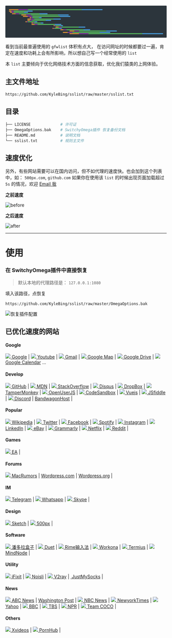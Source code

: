 
![banner](https://github.com/KyleBing/sslist/blob/master/imgs/banner.png)


看到当前最普遍使用的 `gfwlist` 体积有点大， 在访问网址的时候都要过一遍，肯定在速度和功耗上会有所影响，所以想自己写一个经常使用的 `list`

本 `list` 主要倾向于优化网络技术方面的信息获取，优化我们猿类的上网体验。


## 主文件地址

```bash
https://github.com/KyleBing/sslist/raw/master/sslist.txt
```



## 目录

```bash
├── LICENSE             # 许可证
├── OmegaOptions.bak    # SwitchyOmega插件 恢复备份文档
├── README.md           # 说明文档
└── sslist.txt          # 规则主文件
```


## 速度优化

另外，有些网站需要可以在国内访问，但不如代理的速度快。也会加到这个列表中，如： `500px.com`, `github.com`
如果你在使用该 `list` 的时候出现页面加载超过 `5s` 的情况，欢迎 <a href="mailto:kylebing@163.com"> Email 我 </a>


**之前速度**

![before](https://github.com/KyleBing/sslist/blob/master/imgs/before.png)


**之后速度**

![after](https://github.com/KyleBing/sslist/blob/master/imgs/after.png)


---

# 使用


### 在 SwitchyOmega插件中直接恢复

> 默认本地的代理路径是： `127.0.0.1:1080`

填入该路径，点恢复

```
https://github.com/KyleBing/sslist/raw/master/OmegaOptions.bak
```

![恢复插件配置](https://github.com/KyleBing/sslist/blob/master/imgs/restoreOption.png?raw=true)



## 已优化速度的网站

#### Google

<a href="http://google.com"><img width=15 src="https://www.google.com/favicon.ico"> Google</a> |
<a href="http://youtube.com"><img width=15 src="https://s.ytimg.com/yts/img/favicon-vfl8qSV2F.ico"> Youtube</a> |
<a href="http://mail.google.com"><img width=15 src="https://ssl.gstatic.com/ui/v1/icons/mail/images/favicon5.ico"> Gmail</a> |
<a href="http://google.com/maps"><img width=15 src="https://www.google.com/images/branding/product/ico/maps_32dp.ico"> Google Map</a> |
<a href="http://drive.google.com/"><img width=15 src="https://ssl.gstatic.com/docs/doclist/images/infinite_arrow_favicon_5.ico"> Google Drive</a> |
<a href="http://https://www.calendar.com/"><img width=15 src="https://www.calendar.com/favicons/apple-touch-icon.png"> Google Calendar</a> ...


#### Develop

<a href="http://github.com"><img width=15 src="https://github.githubassets.com/favicon.ico"> GitHub</a> | 
<a href="https://developer.mozilla.org"><img width=15 src="https://developer.mozilla.org/static/img/favicon32.7f3da72dcea1.png"> MDN</a> | 
<a href="https://stackoverflow.com"><img width=15 src="https://cdn.sstatic.net/Sites/stackoverflow/img/favicon.ico?v=4f32ecc8f43d"> StackOverflow</a> | 
<a href="http://disqus.com"><img width=15 src="https://c.disquscdn.com/next/current/marketing/assets/img/brand/favicon-32x32.png"> Disqus</a> | 
<a href="https://www.dropbox.com/"><img width=15 src="https://cfl.dropboxstatic.com/static/images/favicon-vflUeLeeY.ico"> DropBox</a> | 
<a href="https://tampermonkey.net/"><img width=15 src="https://tampermonkey.net/favicon.ico"> TamperMonkey</a> | 
<a href="https://openuserjs.org/"><img width=15 src="https://openuserjs.org/images/favicon.ico"> OpenUserJS</a> | 
<a href="https://codesandbox.io/"><img width=15 src="https://codesandbox.io/favicon.ico"> CodeSandbox</a> | 
<a href="https://vuejs.org/"><img width=15 src="https://vuejs.org/images/icons/favicon-32x32.png"> Vuejs</a> | 
<a href="https://jsfiddle.net"><img width=15 src="https://jsfiddle.net/img/favicon.png"> JSfiddle</a> | 
<a href="https://discordapp.com"><img width=15 src="https://discordapp.com/assets/07dca80a102d4149e9736d4b162cff6f.ico"> Discord</a> | 
<a href="https://bandwagonhost.com"> BandwagonHost</a> | 


#### Popular

<a href="https://www.wikipedia.org/"><img width=15 src="https://www.wikipedia.org/static/favicon/wikipedia.ico"> Wikipedia</a> | 
<a href="http://twitter.com"><img width=15 src="https://abs.twimg.com/favicons/favicon.ico"> Twitter</a> | 
<a href="http://facebook.com"><img width=15 src="https://static.xx.fbcdn.net/rsrc.php/yo/r/iRmz9lCMBD2.ico"> Facebook</a> | 
<a href="http://spotify.com"><img width=15 src="https://www.scdn.co/i/_global/favicon.png"> Spotify</a> | 
<a href="http://instagram.com"><img width=15 src="https://www.instagram.com/static/images/ico/favicon.ico/36b3ee2d91ed.ico"> Instagram</a> | 
<a href="http://linkedin.com"><img width=15 src="https://static.licdn.com/sc/h/1bt1uwq5akv756knzdj4l6cdc"> LinkedIn</a> | 
<a href="http://ebay.com"><img width=15 src="https://pages.ebay.com/favicon.ico"> eBay</a> | 
<a href="https://www.grammarly.com/"><img width=15 src="https://static.grammarly.com/assets/files/efe57d016d9efff36da7884c193b646b/favicon-32x32.png"> Grammarly</a> | 
<a href="https://www.netflix.com/"><img width=15 src="https://assets.nflxext.com/us/ffe/siteui/common/icons/nficon2016.ico"> Netflix</a> | 
<a href="https://www.reddit.com/"><img width=15 src="https://www.redditstatic.com/desktop2x/img/favicon/apple-icon-57x57.png"> Reddit</a> | 


#### Games

<a href="https://ea.com/"><img width=15 src="https://ea.com/assets/images/favicon.png"> EA</a> | 


#### Forums

<a href="https://forums.macrumors.com/"><img width=15 src="https://cdn.macrumors.com/images-new/favicon.ico"> MacRumors</a> | 
<a href="https://wordpress.com/"> Wordpress.com</a> | 
<a href="https://wordpress.org/"> Wordpress.org</a> | 


#### IM

<a href="https://telegram.org/"><img width=15 src="https://telegram.org/favicon.ico?3"> Telegram</a> | 
<a href="https://www.whatsapp.com/"><img width=15 src="https://static.whatsapp.net/rsrc.php/v3/yP/r/rYZqPCBaG70.png"> Whatsapp</a> | 
<a href="https://www.skype.com/"><img width=15 src="https://secure.skypeassets.com/apollo/2.1.1087/images/icons/favicon.ico"> Skype</a> | 


#### Design

<a href="http://sketch.com"><img width=15 src="https://www.sketch.com/images/components/icons/favicon@2x.png"> Sketch</a> | 
<a href="https://web.500px.com/"><img width=15 src="https://web.500px.com/favicon.ico"> 500px</a> | 


#### Software

<a href="https://www.inpandora.com/"><img width=15 src="https://www.inpandora.com/wp-content/themes/pdr-pro/images/favicon.ico"> 潘多拉盒子</a> | 
<a href="https://www.duetdisplay.com/"><img width=15 src="https://global-uploads.webflow.com/5d4db1235c898024a9c88df7/5d547f4dd9647b3646865167_favico.png"> Duet</a> | 
<a href="https://rime.im/"><img width=15 src="https://rime.im/favicon.png"> Rime输入法</a> | 
<a href="https://workona.com/"><img width=15 src="https://workona.com/assets/meta/favicon.ico"> Workona</a> | 
<a href="https://www.termius.com/"><img width=15 src="https://uploads-ssl.webflow.com/5c7036349b5477bf13f828cf/5c7036349b547797daf829f8_termius-favicon.png"> Termius</a> | 
<a href="https://mindnode.com/"><img width=15 src="https://mindnode.com/static/favicons/favicon-32x32.png"> MindNode</a> | 


#### Utility

<a href="https://www.ifixit.com/"><img width=15 src="https://d1ulmmr4d4i8j4.cloudfront.net/static/icons/ifixit/favicon-32x32.png"> iFixit</a> | 
<a href="https://www.noisli.com/"><img width=15 src="https://www.noisli.com/assets/favicon.ico"> Noisli</a> | 
<a href="https://www.v2ray.com/"><img width=15 src="https://www.v2ray.com/resources/favicon-152.png"> V2ray</a> | 
<a href="https://justmysocks2.net/"><img width=15 src=""> JustMySocks</a> | 


#### News

<a href="https://www.abcnews.com"><img width=15 src="https://s.abcnews.com/assets/images/apple-touch-icons/touch-icon-iphone.png"> ABC News</a> | 
<a href="https://www.washingtonpost.com/"> Washington Post</a> | 
<a href="https://www.nbcnews.com/"><img width=15 src="https://nodeassets.nbcnews.com/cdnassets/projects/ramen/favicon/nbcnews/all-other-sizes-PNG.ico/ms-icon-144x144.png"> NBC News</a> | 
<a href="https://www.nytimes.com/"><img width=15 src="https://www.nytimes.com/vi-assets/static-assets/favicon-4bf96cb6a1093748bf5b3c429accb9b4.ico"> NewyorkTimes</a> | 
<a href="https://www.yahoo.com/"><img width=15 src="https://s.yimg.com/os/mit/media/p/common/images/favicon_new-7483e38.svg"> Yahoo</a> | 
<a href="https://www.bbc.com/"><img width=15 src="https://static.bbci.co.uk/wwhp/1.137.0/responsive/img/apple-touch/apple-touch-180.jpg"> BBC</a> | 
<a href="https://www.tbs.com/"><img width=15 src="https://static1.squarespace.com/static/5aeb5b62620b85880e854fd0/t/5afdd6f6562fa791e8dd5b9c/favicon.ico"> TBS</a> | 
<a href="https://www.npr.org/"><img width=15 src="https://media.npr.org/templates/favicon/favicon-32x32.png"> NPR</a> | 
<a href="https://www.teamcoco.com/"><img width=15 src="https://static.teamcococdn.com/www/3/favicon.ico"> Team COCO</a> | 


#### Others

<a href="http://xvideos.com"><img width=15 src="https://static-egc.xvideos-cdn.com/v3/img/skins/default/favicon.png"> Xvideos</a> | 
<a href="http://pornhub.com"><img width=15 src="https://di.phncdn.com/www-static/favicon.ico"> PornHub</a> | 
